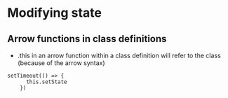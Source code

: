 # Modifying state

## Arrow functions in class definitions

- .this in an arrow function within a class definition will refer to the class (because of the arrow syntax)

```
setTimeout(() => {
      this.setState
    })
```